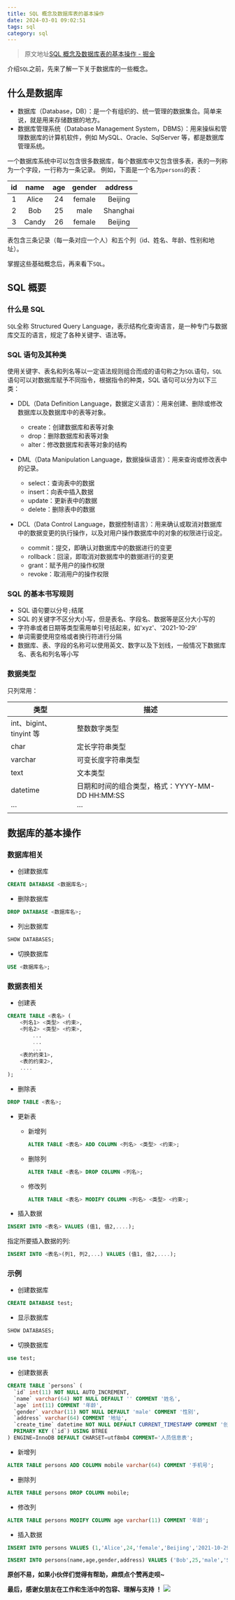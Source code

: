 ```yaml
---
title: SQL 概念及数据库表的基本操作
date: 2024-03-01 09:02:51
tags: sql
category: sql
---
```



> 原文地址[SQL 概念及数据库表的基本操作 - 掘金](https://juejin.cn/post/7025782136103927839?searchId=20240113213147D815B2FA122EBCE4D555)


介绍`SQL`之前，先来了解一下关于数据库的一些概念。

## 什么是数据库

-   数据库（Database，DB）：是一个有组织的、统一管理的数据集合。简单来说，就是用来存储数据的地方。
-   数据库管理系统（Database Management System，DBMS）：用来操纵和管理数据库的计算机软件，例如 MySQL、Oracle、SqlServer 等，都是数据库管理系统。

一个数据库系统中可以包含很多数据库，每个数据库中又包含很多表，表的一列称为一个字段，一行称为一条记录。 例如，下面是一个名为`persons`的表：

| id  | name  | age | gender | address  |
| :-: | :---: | :-: | :----: | :------: |
|  1  | Alice | 24  | female | Beijing  |
|  2  |  Bob  | 25  |  male  | Shanghai |
|  3  | Candy | 26  | female | Beijing  |

表包含三条记录（每一条对应一个人）和五个列（id、姓名、年龄、性别和地址）。

掌握这些基础概念后，再来看下`SQL`。

## SQL 概要

### 什么是 SQL

`SQL`全称 Structured Query Language，表示结构化查询语言，是一种专门与数据库交互的语言，规定了各种关键字、语法等。

### SQL 语句及其种类

使用关键字、表名和列名等以一定语法规则组合而成的语句称之为`SQL`语句，`SQL`语句可以对数据库赋予不同指令，根据指令的种类，SQL 语句可以分为以下三类：

-   DDL（Data Definition Language，数据定义语言）：用来创建、删除或修改数据库以及数据库中的表等对象。

    -   create：创建数据库和表等对象
    -   drop：删除数据库和表等对象
    -   alter：修改数据库和表等对象的结构

-   DML（Data Manipulation Language，数据操纵语言）：用来查询或修改表中的记录。

    -   select：查询表中的数据
    -   insert：向表中插入数据
    -   update：更新表中的数据
    -   delete：删除表中的数据

-   DCL（Data Control Language，数据控制语言）：用来确认或取消对数据库中的数据变更的执行操作，以及对用户操作数据库中的对象的权限进行设定。

    -   commit：提交，即确认对数据库中的数据进行的变更
    -   rollback：回滚，即取消对数据库中的数据进行的变更
    -   grant：赋予用户的操作权限
    -   revoke：取消用户的操作权限

### SQL 的基本书写规则

-   SQL 语句要以分号`;`结尾
-   SQL 的关键字不区分大小写，但是表名、字段名、数据等是区分大小写的
-   字符串或者日期等类型需用单引号括起来，如'xyz'、'2021-10-29'
-   单词需要使用空格或者换行符进行分隔
-   数据库、表、字段的名称可以使用英文、数字以及下划线，一般情况下数据库名、表名和列名等小写

### 数据类型

只列常用：

| 类型                    | 描述                                            |
| ----------------------- | ----------------------------------------------- |
| int、bigint、tinyint 等 | 整数数字类型                                    |
| char                    | 定长字符串类型                                  |
| varchar                 | 可变长度字符串类型                              |
| text                    | 文本类型                                        |
| datetime                | 日期和时间的组合类型，格式：YYYY-MM-DD HH:MM:SS |
| ···                     | ···                                             |

## 数据库的基本操作

### 数据库相关

-   创建数据库

```sql
CREATE DATABASE <数据库名>;
```

-   删除数据库

```sql
DROP DATABASE <数据库名>;
```

-   列出数据库

```sql
SHOW DATABASES;
```

-   切换数据库

```sql
USE <数据库名>;
```

### 数据表相关

-   创建表

```sql
CREATE TABLE <表名> (
    <列名1> <类型> <约束>,
    <列名2> <类型> <约束>,
        ...
        ...
        ...
    <表的约束1>,
    <表的约束2>,
    ....
);
```

-   删除表

```sql
DROP TABLE <表名>;
```

-   更新表

    -   新增列

        ```sql
        ALTER TABLE <表名> ADD COLUMN <列名> <类型> <约束>;
        ```

    -   删除列

        ```sql
        ALTER TABLE <表名> DROP COLUMN <列名>;
        ```

    -   修改列

        ```sql
        ALTER TABLE <表名> MODIFY COLUMN <列名> <类型> <约束>;
        ```

-   插入数据

```sql
INSERT INTO <表名> VALUES (值1, 值2,....);
```

指定所要插入数据的列:

```sql
INSERT INTO <表名>(列1, 列2,...) VALUES (值1, 值2,....);
```

### 示例

-   创建数据库

```sql
CREATE DATABASE test;
```

-   显示数据库

```sql
SHOW DATABASES;
```

-   切换数据库

```sql
use test;
```

-   创建数据表

```sql
CREATE TABLE `persons` (
  `id` int(11) NOT NULL AUTO_INCREMENT,
  `name` varchar(64) NOT NULL DEFAULT '' COMMENT '姓名',
  `age` int(11) COMMENT '年龄',
  `gender` varchar(11) NOT NULL DEFAULT 'male' COMMENT '性别',
  `address` varchar(64) COMMENT '地址',
  `create_time` datetime NOT NULL DEFAULT CURRENT_TIMESTAMP COMMENT '创建时间',
  PRIMARY KEY (`id`) USING BTREE
) ENGINE=InnoDB DEFAULT CHARSET=utf8mb4 COMMENT='人员信息表';
```

-   新增列

```sql
ALTER TABLE persons ADD COLUMN mobile varchar(64) COMMENT '手机号';
```

-   删除列

```sql
ALTER TABLE persons DROP COLUMN mobile;
```

-   修改列

```sql
ALTER TABLE persons MODIFY COLUMN age varchar(11) COMMENT '年龄';
```

-   插入数据

```sql
INSERT INTO persons VALUES (1,'Alice',24,'female','Beijing','2021-10-29 12:00:00');
```

```sql
INSERT INTO persons(name,age,gender,address) VALUES ('Bob',25,'male','Shanghai');
```

**原创不易，如果小伙伴们觉得有帮助，麻烦点个赞再走呗~**

**最后，感谢女朋友在工作和生活中的包容、理解与支持 ！** ![](https://p3-juejin.byteimg.com/tos-cn-i-k3u1fbpfcp/84505e3c967e43bfb7900f08e9ff110d~tplv-k3u1fbpfcp-zoom-in-crop-mark:1512:0:0:0.awebp)


